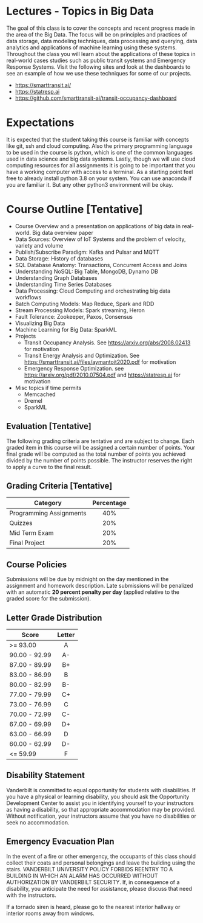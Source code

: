 # Lectures - Topics in Big Data

The goal of this class is to cover the concepts and recent progress made in the area of the Big Data. The focus will be on principles and practices of data storage, data modeling techniques, data processing and querying, data analytics and applications of machine learning using these systems. Throughout the class you will learn about the applications of these topics in real-world cases studies such as public transit systems and Emergency Response Systems. Visit the following sites and look at the dashboards to see an example of how we use these techniques for some of our projects.


 * https://smarttransit.ai/
 * https://statresp.ai
 * https://github.com/smarttransit-ai/transit-occupancy-dashboard 

 # Expectations

 It is expected that the student taking this course is familiar with concepts like git, ssh and cloud computing. Also the primary programming language to be used in the course is python, which is one of the common languages used in data science and big data systems. Lastly, though we will use cloud computing resources for all assignments it is going to be important that you have a working computer with access to a terminal. As a starting point feel free to already install python 3.8 on your system. You can use anaconda if you are familiar it. But any other python3 environment will be okay. 

# Course Outline [Tentative]

- Course Overview and a presentation on applications of big data in real-world. Big data overview paper
- Data Sources: Overview of IoT Systems and the problem of velocity, variety and volume
- Publish/Subscribe Paradigm: Kafka and Pulsar and MQTT
- Data Storage: History of databases
- SQL Database Anatomy: Transactions, Concurrent Access and Joins
- Understanding NoSQL: Big Table, MongoDB, Dynamo DB
- Understanding Graph Databases
- Understanding Time Series Databases
- Data Processing: Cloud Computing and orchestrating big data workflows
- Batch Computing Models: Map Reduce, Spark and RDD
- Stream Processing Models: Spark streaming, Heron
- Fault Tolerance: Zookeeper, Paxos, Consensus
- Visualizing Big Data
- Machine Learning for Big Data: SparkML
- Projects
  - Transit Occupancy Analysis. See https://arxiv.org/abs/2008.02413 for motivation
  - Transit Energy Analysis and Optimization. See https://smarttransit.ai/files/aymantoit2020.pdf for motivation
  - Emergency Response Optimization. see https://arxiv.org/pdf/2010.07504.pdf and https://statresp.ai for motivation
- Misc topics if time permits
   - Memcached
   - Dremel
   - SparkML

## Evaluation [Tentative]

The following grading criteria are tentative and are
subject to change. Each graded item in this course will be assigned a
certain number of points. Your final grade will be computed as the total
number of points you achieved divided by the number of points possible.
The instructor reserves the right to apply a curve to the final result.


## Grading Criteria [Tentative]

| Category        | Percentage  |
| ------------- |:-------------:| 
| Programming Assignments    | 40% | 
| Quizzes          | 20% |
| Mid Term Exam | 20%|
| Final Project       | 20% |



## Course Policies

Submissions will be due by midnight on the day mentioned in the assignment and homework description. Late submissions will be penalized with an automatic **20 percent penalty per day** (applied relative to the graded score for the submission).

## Letter Grade Distribution

| Score        | Letter  |
| ------------- |:-------------:| 
| >= 93.00    |   A      |
| 90.00 - 92.99  |  A-   |
| 87.00 - 89.99 | B+     |
| 83.00 - 86.99  | B     |
| 80.00 - 82.99  | B-     |
| 77.00 - 79.99  | C+  |
| 73.00 - 76.99  | C  |
| 70.00 - 72.99  | C-  |
| 67.00 - 69.99  | D+  |
| 63.00 - 66.99  | D  |
| 60.00 - 62.99  | D-  |
| <= 59.99   |  F  |


## Disability Statement

Vanderbilt is committed to equal opportunity
for students with disabilities. If you have a physical or learning
disability, you should ask the Opportunity Development Center to assist
you in identifying yourself to your instructors as having a disability,
so that appropriate accommodation may be provided. Without notification,
your instructors assume that you have no disabilities or seek no
accommodation.

## Emergency Evacuation Plan

 In the event of a fire or other emergency,
the occupants of this class should collect their coats and personal
belongings and leave the building using the stairs. VANDERBILT
UNIVERSITY POLICY FORBIDS REENTRY TO A BUILDING IN WHICH AN ALARM HAS
OCCURRED WITHOUT AUTHORIZATION BY VANDERBILT SECURITY. If, in
consequence of a disability, you anticipate the need for assistance,
please discuss that need with the instructors.

If a tornado siren is heard, please go to the nearest interior hallway or interior rooms away from windows.



